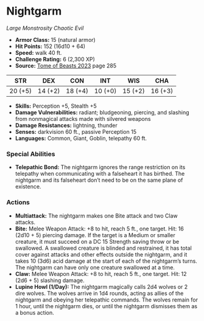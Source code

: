 # Nightgarm

*Large* *Monstrosity* *Chaotic Evil*

- **Armor Class:** 15 (natural armor)
- **Hit Points:** 152 (16d10 + 64)
- **Speed:** walk 40 ft.
- **Challenge Rating:** 6 (2,300 XP)
- **Source:** [Tome of Beasts 2023](https://koboldpress.com/kpstore/product/tome-of-beasts-1-2023-edition/) page 285

| STR | DEX | CON | INT | WIS | CHA |
| --- | --- | --- | --- | --- | --- |
| 20 (+5) | 14 (+2) | 18 (+4) | 10 (+0) | 15 (+2) | 16 (+3) |

- **Skills:** Perception +5, Stealth +5
- **Damage Vulnerabilities:** radiant; bludgeoning, piercing, and slashing from nonmagical attacks made with silvered weapons
- **Damage Resistances:** lightning, thunder
- **Senses:** darkvision 60 ft., passive Perception 15
- **Languages:** Common, Giant, Goblin, telepathy 60 ft.
### Special Abilities
- **Telepathic Bond:** The nightgarm ignores the range restriction on its telepathy when communicating with a falseheart it has birthed. The nightgarm and its falseheart don’t need to be on the same plane of existence.
### Actions
- **Multiattack:** The nightgarm makes one Bite attack and two Claw attacks.
- **Bite:** Melee Weapon Attack: +8 to hit, reach 5 ft., one target. Hit: 16 (2d10 + 5) piercing damage. If the target is a Medium or smaller creature, it must succeed on a DC 15 Strength saving throw or be swallowed. A swallowed creature is blinded and restrained, it has total cover against attacks and other effects outside the nightgarm, and it takes 10 (3d6) acid damage at the start of each of the nightgarm’s turns. The nightgarm can have only one creature swallowed at a time.
- **Claw:** Melee Weapon Attack: +8 to hit, reach 5 ft., one target. Hit: 12 (2d6 + 5) slashing damage.
- **Lupine Howl (1/Day):** The nightgarm magically calls 2d4 wolves or 2 dire wolves. The wolves arrive in 1d4 rounds, acting as allies of the nightgarm and obeying her telepathic commands. The wolves remain for 1 hour, until the nightgarm dies, or until the nightgarm dismisses them as a bonus action.
